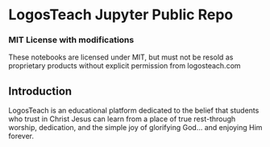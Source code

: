 # LogosTeach Jupyter Public Repo

### MIT License with modifications

These notebooks are licensed under MIT, but must not be resold as proprietary products without explicit permission from logosteach.com

## Introduction 

LogosTeach is an educational platform dedicated to the belief that students who trust in Christ Jesus can learn from a place of true rest-through worship, dedication, and the simple joy of glorifying God… and enjoying Him forever.
